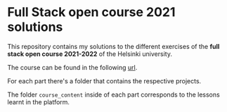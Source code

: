 # Full Stack open course 2021 solutions

This repository contains my solutions to the different exercises of the **full stack open course 2021-2022** of the Helsinki university.

The course can be found in the following [url](https://www.fullstackopen.com/).

For each part there's a folder that contains the respective projects.

The folder `course_content` inside of each part corresponds to the lessons learnt in the platform.